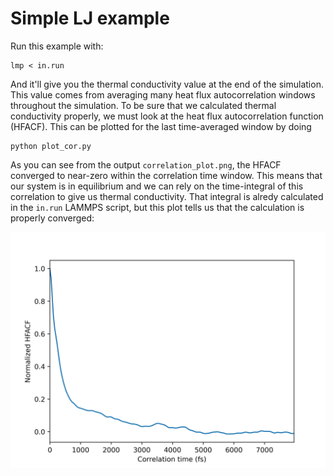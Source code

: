 # Simple LJ example

Run this example with:

    lmp < in.run

And it'll give you the thermal conductivity value at the end of the simulation. This value comes 
from averaging many heat flux autocorrelation windows throughout the simulation. To be sure that 
we calculated thermal conductivity properly, we must look at the heat flux autocorrelation function 
(HFACF). This can be plotted for the last time-averaged window by doing

    python plot_cor.py

As you can see from the output `correlation_plot.png`, the HFACF converged to near-zero within the 
correlation time window. This means that our system is in equilibrium and we can rely on the 
time-integral of this correlation to give us thermal conductivity. That integral is alredy 
calculated in the `in.run` LAMMPS script, but this plot tells us that the calculation is properly
converged:

![alt text](https://github.com/rohskopf/lammps-transport/blob/main/thermal-conductivity/lj/correlation_plot.png?raw=true)


